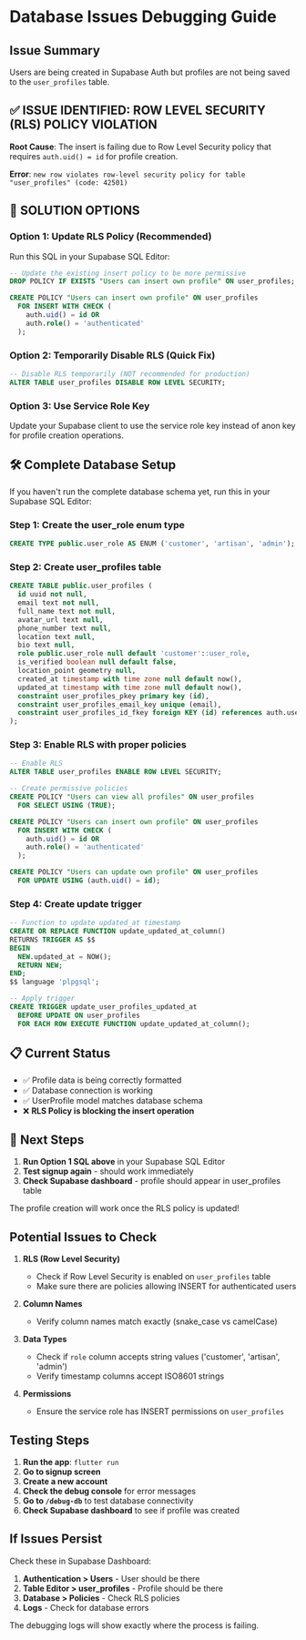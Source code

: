 # Database Issues Debugging Guide

## Issue Summary
Users are being created in Supabase Auth but profiles are not being saved to the `user_profiles` table.

## ✅ ISSUE IDENTIFIED: ROW LEVEL SECURITY (RLS) POLICY VIOLATION

**Root Cause**: The insert is failing due to Row Level Security policy that requires `auth.uid() = id` for profile creation.

**Error**: `new row violates row-level security policy for table "user_profiles" (code: 42501)`

## 🔧 SOLUTION OPTIONS

### Option 1: Update RLS Policy (Recommended)
Run this SQL in your Supabase SQL Editor:

```sql
-- Update the existing insert policy to be more permissive
DROP POLICY IF EXISTS "Users can insert own profile" ON user_profiles;

CREATE POLICY "Users can insert own profile" ON user_profiles
  FOR INSERT WITH CHECK (
    auth.uid() = id OR 
    auth.role() = 'authenticated'
  );
```

### Option 2: Temporarily Disable RLS (Quick Fix)
```sql
-- Disable RLS temporarily (NOT recommended for production)
ALTER TABLE user_profiles DISABLE ROW LEVEL SECURITY;
```

### Option 3: Use Service Role Key
Update your Supabase client to use the service role key instead of anon key for profile creation operations.

## 🛠 Complete Database Setup

If you haven't run the complete database schema yet, run this in your Supabase SQL Editor:

### Step 1: Create the user_role enum type
```sql
CREATE TYPE public.user_role AS ENUM ('customer', 'artisan', 'admin');
```

### Step 2: Create user_profiles table
```sql
CREATE TABLE public.user_profiles (
  id uuid not null,
  email text not null,
  full_name text not null,
  avatar_url text null,
  phone_number text null,
  location text null,
  bio text null,
  role public.user_role null default 'customer'::user_role,
  is_verified boolean null default false,
  location_point geometry null,
  created_at timestamp with time zone null default now(),
  updated_at timestamp with time zone null default now(),
  constraint user_profiles_pkey primary key (id),
  constraint user_profiles_email_key unique (email),
  constraint user_profiles_id_fkey foreign KEY (id) references auth.users (id) on delete CASCADE
);
```

### Step 3: Enable RLS with proper policies
```sql
-- Enable RLS
ALTER TABLE user_profiles ENABLE ROW LEVEL SECURITY;

-- Create permissive policies
CREATE POLICY "Users can view all profiles" ON user_profiles
  FOR SELECT USING (TRUE);

CREATE POLICY "Users can insert own profile" ON user_profiles
  FOR INSERT WITH CHECK (
    auth.uid() = id OR 
    auth.role() = 'authenticated'
  );

CREATE POLICY "Users can update own profile" ON user_profiles
  FOR UPDATE USING (auth.uid() = id);
```

### Step 4: Create update trigger
```sql
-- Function to update updated_at timestamp
CREATE OR REPLACE FUNCTION update_updated_at_column()
RETURNS TRIGGER AS $$
BEGIN
  NEW.updated_at = NOW();
  RETURN NEW;
END;
$$ language 'plpgsql';

-- Apply trigger
CREATE TRIGGER update_user_profiles_updated_at 
  BEFORE UPDATE ON user_profiles 
  FOR EACH ROW EXECUTE FUNCTION update_updated_at_column();
```

## 📋 Current Status

- ✅ Profile data is being correctly formatted
- ✅ Database connection is working
- ✅ UserProfile model matches database schema
- ❌ **RLS Policy is blocking the insert operation**

## 🧪 Next Steps

1. **Run Option 1 SQL above** in your Supabase SQL Editor
2. **Test signup again** - should work immediately
3. **Check Supabase dashboard** - profile should appear in user_profiles table

The profile creation will work once the RLS policy is updated!

## Potential Issues to Check

1. **RLS (Row Level Security)**
   - Check if Row Level Security is enabled on `user_profiles` table
   - Make sure there are policies allowing INSERT for authenticated users

2. **Column Names**
   - Verify column names match exactly (snake_case vs camelCase)

3. **Data Types**
   - Check if `role` column accepts string values ('customer', 'artisan', 'admin')
   - Verify timestamp columns accept ISO8601 strings

4. **Permissions**
   - Ensure the service role has INSERT permissions on `user_profiles`

## Testing Steps

1. **Run the app**: `flutter run`
2. **Go to signup screen**
3. **Create a new account**
4. **Check the debug console** for error messages
5. **Go to `/debug-db`** to test database connectivity
6. **Check Supabase dashboard** to see if profile was created

## If Issues Persist

Check these in Supabase Dashboard:
1. **Authentication > Users** - User should be there
2. **Table Editor > user_profiles** - Profile should be there
3. **Database > Policies** - Check RLS policies
4. **Logs** - Check for database errors

The debugging logs will show exactly where the process is failing.